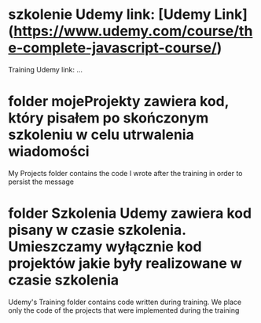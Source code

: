 # szkolenie Udemy link: [Udemy Link] (https://www.udemy.com/course/the-complete-javascript-course/)

Training Udemy link: ...

# folder mojeProjekty zawiera kod, który pisałem po skończonym szkoleniu w celu utrwalenia wiadomości

My Projects folder contains the code I wrote after the training in order to persist the message

# folder Szkolenia Udemy zawiera kod pisany w czasie szkolenia. Umieszczamy wyłącznie kod projektów jakie były realizowane w czasie szkolenia

Udemy's Training folder contains code written during training. We place only the code of the projects that were implemented during the training